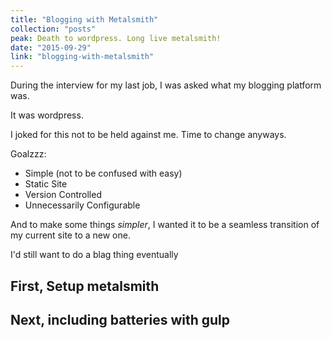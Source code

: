 ```yaml
---
title: "Blogging with Metalsmith"
collection: "posts"
peak: Death to wordpress. Long live metalsmith!
date: "2015-09-29"
link: "blogging-with-metalsmith"
---
```

During the interview for my last job, I was asked what my blogging platform was.

It was wordpress.

I joked for this not to be held against me. Time to change anyways.


Goalzzz:

* Simple (not to be confused with easy)
* Static Site
* Version Controlled
* Unnecessarily Configurable

And to make some things _simpler_, I wanted it to be a seamless transition of
my current site to a new one.


I'd still want to do a blag thing eventually

## First, Setup metalsmith

## Next, including batteries with gulp
